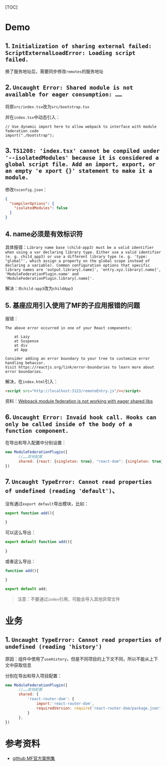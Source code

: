 [TOC]

# Demo
## 1. `Initialization of sharing external failed: ScriptExternalLoadError: Loading script failed.`
换了服务地址后，需要同步修改`remotes`的服务地址

## 2. `Uncaught Error: Shared module is not available for eager consumption: ……`
将原`src/index.tsx`改为`src/bootstrap.tsx`

并在`index.tsx`中动态引入：
```tsx
// Use dynamic import here to allow webpack to interface with module federation code
import("./bootstrap");
```

## 3. `TS1208: 'index.tsx' cannot be compiled under '--isolatedModules' because it is considered a global script file. Add an import, export, or an empty 'e xport {}' statement to make it a module.`
修改`tsconfig.json`：
```json
{
  "compilerOptions": {
    "isolatedModules": false
  }
}
```

## 4. name必须是有效标识符
具体报错：``Library name base (child-app3) must be a valid identifier when using a var declaring library type. Either use a valid identifier (e. g. child_app3) or use a different library type (e. g. 'type: "global"', which assign a property on the global scope instead of declaring a variable). Common configuration options that specific library names are 'output.library[.name]', 'entry.xyz.library[.name]', 'ModuleFederationPlugin.name' and 'ModuleFederationPlugin.library[.name]'.``

解决：`将child-app3`改为`childApp3`

## 5. 基座应用引入使用了MF的子应用报错的问题
报错：
```
The above error occurred in one of your React components:

    at Lazy
    at Suspense
    at div
    at App

Consider adding an error boundary to your tree to customize error handling behavior.
Visit https://reactjs.org/link/error-boundaries to learn more about error boundaries.
```

解决，在`index.html`引入：

```html
<script src="http://localhost:3123/remoteEntry.js"/></script>
```

资料：[Webpack module federation is not working with eager shared libs](https://stackoverflow.com/questions/66123283/webpack-module-federation-is-not-working-with-eager-shared-libs)

## 6. `Uncaught Error: Invaid hook call. Hooks can only be called inside of the body of a function component.`
在导出和导入配置中分别设置：

```javascript
new ModuleFederationPlugin({
      //……其他配置
      shared: {react: {singleton: true}, "react-dom": {singleton: true}},
})
```

## 7. `Uncaught TypeError: Cannot read properties of undefined (reading 'default')`、
没有通过`export default`导出模块，比如：

```javascript
export function add(){
    
}
```

可以这么导出：

```javascript
export default function add(){
    
}
```

或者这么导出：
```javascript
function add(){

}

export default add;
```

> 注意：不要通过`index`引用，可能会导入其他异常文件

# 业务
## 1. `Uncaught TypeError: Cannot read properties of undefined (reading 'history')`
原因：组件中使用了`useHistory`，但是不同项目的上下文不同，所以不能从上下文中获取信息

分别在导出和导入项目配置：
```javascript
new ModuleFederationPlugin({
      //……其他配置
      shared: {
          'react-router-dom': {
              import:'react-router-dom',
              requiredVersion: require('react-router-dom/package.json').version
          }
      },
})
```

# 参考资料
- [github MF官方案例集](https://github.com/module-federation/module-federation-examples)